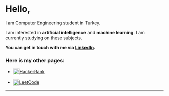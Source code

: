 # Hello,
I am Computer Engineering student in Turkey. 

I am interested in **artificial intelligence** and **machine learning**. I am currently studying on these subjects.

**You can get in touch with me via [LinkedIn](https://www.linkedin.com/in/ahmet-burak-bi%C3%A7er-0338181b2/).**

### Here is my other pages:
  - [<img src="https://github.com/BurakAhmet/BurakAhmet/assets/89780902/33abd432-eb90-4734-a1d6-5b286ca4550c" alt="HackerRank logo" width="21" height="21" style="vertical-align:middle">HackerRank](https://www.hackerrank.com/ahmetburakbicer)

  - [<img src="https://github.com/BurakAhmet/BurakAhmet/assets/89780902/9c21fe4d-8f54-4ceb-a9cd-f4f2c5cbdba6" alt="LeetCode logo" width="20" height="20" style="vertical-align:middle">LeetCode](https://leetcode.com/ahmetburakbicer/)
---
